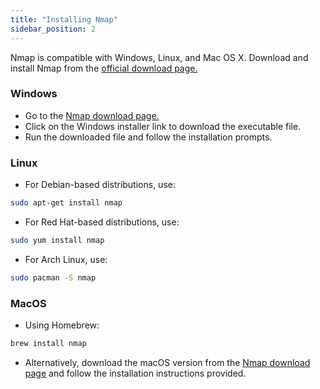 ```yaml
---
title: "Installing Nmap"
sidebar_position: 2
---
```


Nmap is compatible with Windows, Linux, and Mac OS X. Download and install Nmap from the [official download page.](https://nmap.org/download.html)

### Windows

- Go to the [Nmap download page.](https://nmap.org/download.html)
- Click on the Windows installer link to download the executable file.
- Run the downloaded file and follow the installation prompts.

### Linux

- For Debian-based distributions, use:

```bash
sudo apt-get install nmap
```

- For Red Hat-based distributions, use:

```bash
sudo yum install nmap
```

- For Arch Linux, use:

```bash
sudo pacman -S nmap
```

### MacOS

- Using Homebrew:

```bash
brew install nmap
```

- Alternatively, download the macOS version from the [Nmap download page](https://nmap.org/download.html) and follow the installation instructions provided.
